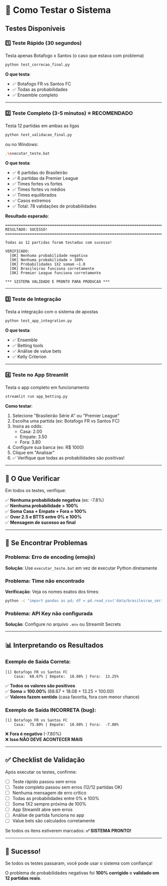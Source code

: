 # 🧪 Como Testar o Sistema

## Testes Disponíveis

### 1️⃣ Teste Rápido (30 segundos)
Testa apenas Botafogo x Santos (o caso que estava com problema)

```bash
python test_correcao_final.py
```

**O que testa**:
- ✅ Botafogo FR vs Santos FC
- ✅ Todas as probabilidades
- ✅ Ensemble completo

---

### 2️⃣ Teste Completo (3-5 minutos) ⭐ RECOMENDADO
Testa 12 partidas em ambas as ligas

```bash
python test_validacao_final.py
```

ou no Windows:

```bash
.\executar_teste.bat
```

**O que testa**:
- ✅ 6 partidas do Brasileirão
- ✅ 6 partidas da Premier League
- ✅ Times fortes vs fortes
- ✅ Times fortes vs médios
- ✅ Times equilibrados
- ✅ Casos extremos
- ✅ Total: 78 validações de probabilidades

**Resultado esperado**:
```
================================================================================
RESULTADO: SUCESSO!
================================================================================

Todas as 12 partidas foram testadas com sucesso!

VERIFICADO:
  [OK] Nenhuma probabilidade negativa
  [OK] Nenhuma probabilidade > 100%
  [OK] Probabilidades 1X2 somam ~1.0
  [OK] Brasileirao funciona corretamente
  [OK] Premier League funciona corretamente

*** SISTEMA VALIDADO E PRONTO PARA PRODUCAO ***
```

---

### 3️⃣ Teste de Integração
Testa a integração com o sistema de apostas

```bash
python test_app_integration.py
```

**O que testa**:
- ✅ Ensemble
- ✅ Betting tools
- ✅ Análise de value bets
- ✅ Kelly Criterion

---

### 4️⃣ Teste no App Streamlit
Testa o app completo em funcionamento

```bash
streamlit run app_betting.py
```

**Como testar**:
1. Selecione "Brasileirão Série A" ou "Premier League"
2. Escolha uma partida (ex: Botafogo FR vs Santos FC)
3. Insira as odds:
   - Casa: 2.00
   - Empate: 3.50
   - Fora: 3.80
4. Configure sua banca (ex: R$ 1000)
5. Clique em "Analisar"
6. ✅ Verifique que todas as probabilidades são positivas!

---

## 🎯 O Que Verificar

Em todos os testes, verifique:

✅ **Nenhuma probabilidade negativa** (ex: -7.8%)  
✅ **Nenhuma probabilidade > 100%**  
✅ **Soma Casa + Empate + Fora ≈ 100%**  
✅ **Over 2.5 e BTTS entre 0% e 100%**  
✅ **Mensagem de sucesso ao final**  

---

## 🐛 Se Encontrar Problemas

### Problema: Erro de encoding (emojis)
**Solução**: Use `executar_teste.bat` em vez de executar Python diretamente

### Problema: Time não encontrado
**Verificação**: Veja os nomes exatos dos times:
```bash
python -c "import pandas as pd; df = pd.read_csv('data/brasileirao_série_a_matches_20251025_075556.csv'); print(sorted(df['time'].unique()))"
```

### Problema: API Key não configurada
**Solução**: Configure no arquivo `.env` ou Streamlit Secrets

---

## 📊 Interpretando os Resultados

### Exemplo de Saída Correta:
```
[1] Botafogo FR vs Santos FC
    Casa:  68.67% | Empate:  18.08% | Fora:  13.25%
```

✅ **Todos os valores são positivos**  
✅ **Soma = 100.00%** (68.67 + 18.08 + 13.25 = 100.00)  
✅ **Valores fazem sentido** (casa favorita, fora com menor chance)  

### Exemplo de Saída INCORRETA (bug):
```
[1] Botafogo FR vs Santos FC
    Casa:  75.80% | Empate:  18.08% | Fora:  -7.80%
```

❌ **Fora é negativo** (-7.80%)  
❌ **Isso NÃO DEVE ACONTECER MAIS**  

---

## ✅ Checklist de Validação

Após executar os testes, confirme:

- [ ] Teste rápido passou sem erros
- [ ] Teste completo passou sem erros (12/12 partidas OK)
- [ ] Nenhuma mensagem de erro crítico
- [ ] Todas as probabilidades entre 0% e 100%
- [ ] Soma 1X2 sempre próxima de 100%
- [ ] App Streamlit abre sem erros
- [ ] Análise de partida funciona no app
- [ ] Value bets são calculados corretamente

Se todos os itens estiverem marcados: **✅ SISTEMA PRONTO!**

---

## 🎉 Sucesso!

Se todos os testes passaram, você pode usar o sistema com confiança!

O problema de probabilidades negativas foi **100% corrigido** e **validado em 12 partidas reais**.

